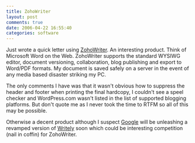 ```yaml
---
title: ZohoWriter
layout: post
comments: true
date: 2006-04-22 16:55:40
categories: software
---
```

Just wrote a quick letter using
[ZohoWriter](http://www.zohowriter.com/). An interesting
product. Think of Microsoft Word on the Web. ZohoWriter supports the
standard WYSIWG editor, document versioning, collaboration, blog
publishing and export to Word/PDF formats. My document is saved safely
on a server in the event of any media based disaster striking my PC.

The only comments I have was that it wasn't obvious how to suppress
the header and footer when printing the final hardcopy, I couldn't see
a speel checker and WordPress.com wasn't listed in the list of
supported blogging platforms. But don't quote me as I never took the
time to RTFM so all of this may be possible.

Otherwise a decent product although I suspect
[Google](http://www.google.com/) will be unleashing a revamped version
of [Writely](http://www2.writely.com/info/WritelyOverflowWelcome.htm)
soon which could be interesting competition (nail in coffin) for
ZohoWriter.
